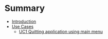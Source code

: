 # Summary

* [Introduction](README.md)
* [Use Cases](doc/requirements/use_cases.md)
   * [UC1 Quitting application using main menu](doc/requirements/usecases/uc1_quitting_application_using_main_menu.md)

